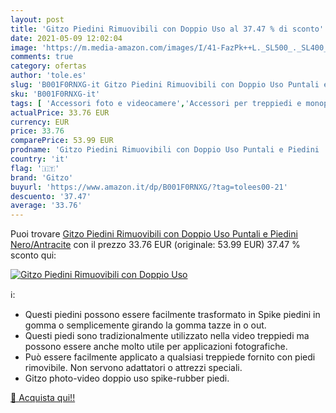 ```yaml
---
layout: post
title: 'Gitzo Piedini Rimuovibili con Doppio Uso al 37.47 % di sconto'
date: 2021-05-09 12:02:04
image: 'https://m.media-amazon.com/images/I/41-FazPk++L._SL500_._SL400_.jpg'
comments: true
category: ofertas
author: 'tole.es'
slug: 'B001F0RNXG-it Gitzo Piedini Rimuovibili con Doppio Uso Puntali e Piedini...'
sku: 'B001F0RNXG-it'
tags: [ 'Accessori foto e videocamere','Accessori per treppiedi e monopiedi','Elettronica','Foto e videocamere','gitzo', ]
actualPrice: 33.76 EUR
currency: EUR
price: 33.76
comparePrice: 53.99 EUR
prodname: 'Gitzo Piedini Rimuovibili con Doppio Uso Puntali e Piedini  Nero/Antracite'
country: 'it'
flag: '🇮🇹'
brand: 'Gitzo'
buyurl: 'https://www.amazon.it/dp/B001F0RNXG/?tag=tolees00-21'
descuento: '37.47'
average: '33.76'
---
```


Puoi trovare [Gitzo Piedini Rimuovibili con Doppio Uso Puntali e Piedini  Nero/Antracite](https://www.amazon.it/dp/B001F0RNXG/?tag=tolees00-21) con il prezzo 33.76 EUR (originale: 53.99 EUR) 37.47 % sconto qui:

[![Gitzo Piedini Rimuovibili con Doppio Uso](https://m.media-amazon.com/images/I/41-FazPk++L._SL500_._SL400_.jpg)](https://www.amazon.it/dp/B001F0RNXG/?tag=tolees00-21)

ℹ️:

- Questi piedini possono essere facilmente trasformato in Spike piedini in gomma o semplicemente girando la gomma tazze in o out.
- Questi piedi sono tradizionalmente utilizzato nella video treppiedi ma possono essere anche molto utile per applicazioni fotografiche.
- Può essere facilmente applicato a qualsiasi treppiede fornito con piedi rimovibile. Non servono adattatori o attrezzi speciali.
- Gitzo photo-video doppio uso spike-rubber piedi.

[🛒 Acquista qui!!](https://www.amazon.it/dp/B001F0RNXG/?tag=tolees00-21)
